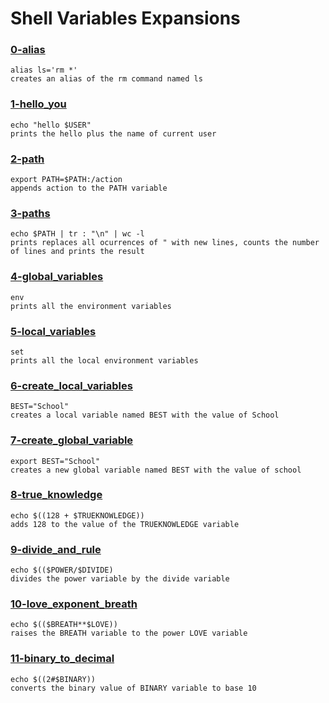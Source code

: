# Shell Variables Expansions


### [0-alias](./alias)
```
alias ls='rm *'
creates an alias of the rm command named ls
```


### [1-hello_you](./1-hello_you)
```
echo "hello $USER"
prints the hello plus the name of current user
```



### [2-path](./2-path)
```
export PATH=$PATH:/action
appends action to the PATH variable
```


### [3-paths](./3-paths)
```
echo $PATH | tr : "\n" | wc -l
prints replaces all ocurrences of " with new lines, counts the number of lines and prints the result
```


### [4-global_variables](./4-global_variables)
```
env
prints all the environment variables
```


### [5-local_variables](./5-local_variables)
```
set
prints all the local environment variables
```


### [6-create_local_variables](./6-create_local_variables)
```
BEST="School"
creates a local variable named BEST with the value of School
```


### [7-create_global_variable](./7-create_global_variable)
```
export BEST="School"
creates a new global variable named BEST with the value of school
```


### [8-true_knowledge](./8-true_knowledge)
```
echo $((128 + $TRUEKNOWLEDGE))
adds 128 to the value of the TRUEKNOWLEDGE variable
```


### [9-divide_and_rule](./9-divide_and_rule)
```
echo $(($POWER/$DIVIDE)
divides the power variable by the divide variable
```


### [10-love_exponent_breath](./10-love_exponent_breath)
```
echo $(($BREATH**$LOVE))
raises the BREATH variable to the power LOVE variable
```


### [11-binary_to_decimal](./11-binary_to_decimal)
```
echo $((2#$BINARY))
converts the binary value of BINARY variable to base 10
```

